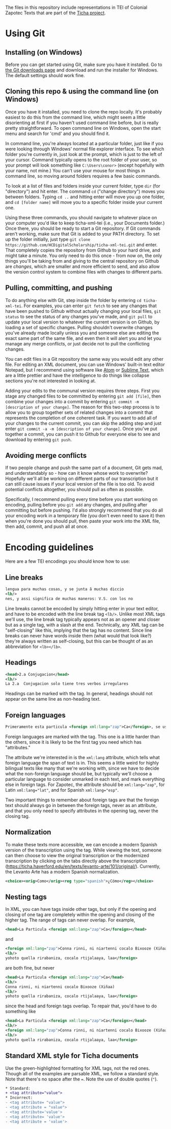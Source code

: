 The files in this repository include representations in TEI of Colonial Zapotec Texts that are part of the [Ticha project](https://ds-omeka.haverford.edu/ticha/en/index.html).

# Using Git

## Installing (on Windows)

Before you can get started using Git, make sure you have it installed. Go to [the Git downloads page](https://git-scm.com/downloads) and download and run the installer for Windows. The default settings should work fine.

## Cloning this repo & using the command line (on Windows)

Once you have it installed, you need to clone the repo locally. It's probably easiest to do this from the command line, which might seem a little disorienting at first if you haven't used command line before, but is really pretty straightforward. To open command line on Windows, open the start menu and search for 'cmd' and you should find it.

In command line, you're always located at a particular folder, just like if you were looking through Windows' normal file explorer interface. To see which folder you're currently in, just look at the prompt, which is just to the left of your cursor. Command typically opens to the root folder of your user, so your prompt will look something like `C:\Users\conor>` (except hopefully with your name, not mine.) You can't use your mouse for most things in command line, so moving around folders requires a few basic commands.

To look at a list of files and folders inside your current folder, type `dir` (for "directory") and hit enter. The command `cd` ("change directory") moves you between folders. Typing `cd ..` and hitting enter will move you up one folder, and `cd [folder name]` will move you to a specific folder inside your current one.

Using these three commands, you should navigate to whatever place on your computer you'd like to keep ticha-xml-tei (i.e., your Documents folder.) Once there, you should be ready to start a Git repository. If Git commands aren't working, make sure that Git is added to your PATH directory. To set up the folder initially, just type `git clone https://github.com/HCDigitalScholarship/ticha-xml-tei.git` and enter. That completely copies the repository from Github to your hard drive, and might take a minute. You only need to do this once - from now on, the only things you'll be taking from and giving to the central repository on Github are *changes*, which are smaller and more efficient to send, and also allow the version control system to combine files with changes to different parts.

## Pulling, committing, and pushing

To do anything else with Git, step inside the folder by entering `cd ticha-xml-tei`. For examples, you can enter `git fetch` to see any changes that have been pushed to Github without actually changing your local files, `git status` to see the status of any changes you've made, and `git pull` to update your local version to whatever the current version is on Github, by loading a set of specific changes. Pulling shouldn't overwrite changes you've already made locally unless you and someone else are editing the exact same part of the same file, and even then it will alert you and let you manage any merge conflicts, or just decide not to pull the conflicting changes.

You can edit files in a Git repository the same way you would edit any other file. For editing an XML document, you can use Windows' built-in text editor Notepad, but I recommend using software like [Atom](https://atom.io/) or [Sublime Text](https://www.sublimetext.com/), which are a little prettier and have the intelligence to do things like collapse sections you're not interested in looking at.

Adding your edits to the communal version requires three steps. First you stage any changed files to be committed by entering `git add [file]`, then combine your changes into a commit by entering `git commit -m [description of your change]`. The reason for this two-step process is to allow you to group together sets of related changes into a commit that represents the completion of one coherent task. If you want to add all of your changes to the current commit, you can skip the adding step and just enter `git commit -a -m [description of your change]`. Once you've put together a commit, you can push it to Github for everyone else to see and download by entering `git push`.

## Avoiding merge conflicts

If two people change and push the same part of a document, Git gets mad, and understandably so - how can it know whose work to overwrite? Hopefully we'll all be working on different parts of our transcription but it can still cause issues if your local version of the file is too old. To avoid potential conflicts altogether, you should pull as often as possible.

Specifically, I recommend pulling every time before you start working on encoding, pulling before you `git add` any changes, and pulling after committing but before pushing. I'd also strongly recommend that you do all your encoding work in a temporary file (you don't even need to save it) then when you're done you should pull, then paste your work into the XML file, then add, commit, and push all at once.

# Encoding guidelines

Here are a few TEI encodings you should know how to use:

## Line breaks

```xml
lengua para muchas cosas, y se junta ã muchas diccio
<lb/>
nes, y assi significa de muchas maneros: V.S. con los no
```

Line breaks cannot be encoded by simply hitting enter in your text editor, and have to be encoded with the line break tag `<lb/>`. Unlike most XML tags we'll use, the line break tag typically appears not as an opener and closer but as a single tag, with a slash at the end. Technically, any XML tag can be "self-closing" like this, implying that the tag has no content. Since line breaks can never have words inside them (what would that look like?) they're always written as self-closing, but this can be thought of as an abbreviation for `<lb></lb>`.

## Headings

```xml
<head>2.a Conjugacion</head>
<lb/>
La 2.a  Conjugacion solo tiene tres verbos irregulares
```

Headings can be marked with the <head> tag. In general, headings should not appear on the same line as non-heading text.

## Foreign languages

```xml
Primeramente esta particula <foreign xml:lang="zap">Ca</foreign>, se usa de ella en esta
```

Foreign languages are marked with the <foreign> tag. This one is a little harder than the others, since it is likely to be the first tag you need which has "attributes."

The attribute we're interested in is the `xml:lang` attribute, which tells what foreign language the span of text is in. This seems a little weird for highly bilingual texts like many that we're working with, since we have to decide what the non-foreign language should be, but typically we'll choose a particular language to consider unmarked in each text, and mark everything else in foreign tags. For Zapotec, the attribute should be `xml:lang="zap"`, for Latin `xml:lang="lat"`, and for Spanish `xml:lang="esp"`.

Two important things to remember about foreign tags are that the foreign text should always go in between the foreign tags, never as an attribute, and that you only need to specify attributes in the opening tag, never the closing tag.

## Normalization

To make these texts more accessible, we can encode a modern Spanish version of the transcription using the <choice> tag. While viewing the text, someone can then choose to view the original transcription or the modernized transcription by clicking on the tabs directly above the transcription (https://ticha.haverford.edu/en/texts/levanto-arte/101/original/). Currently, the Levanto Arte has a modern Spanish normalization.

```xml
<choice><orig>Como</orig><reg type="spanish">¿Cómo</reg></choice>
```

## Nesting tags

In XML, you can have tags inside other tags, but only if the opening and closing of one tag are completely within the opening and closing of the higher tag. The range of tags can never overlap. For example,

```xml
<head>La Particula <foreign xml:lang="zap">Ca</foreign></head>
```

and

```xml
<foreign xml:lang="zap">Conna rinni, ni niartenni cocalo Bixooze (Xiñaa)
<lb/>
yohoto quella rirabaniza, cocalo rtijalaaya, laa</foreign>
```

are both fine, but never

```xml
<head>La Particula <foreign xml:lang="zap">Ca</head>
<lb/>
Conna rinni, ni niartenni cocalo Bixooze (Xiñaa)
<lb/>
yohoto quella rirabaniza, cocalo rtijalaaya, laa</foreign>
```

since the head and foreign tags overlap. To repair that, you'd have to do something like

```xml
<head>La Particula <foreign xml:lang="zap">Ca</foreign></head>
<lb/>
<foreign xml:lang="zap">Conna rinni, ni niartenni cocalo Bixooze (Xiñaa)
<lb/>
yohoto quella rirabaniza, cocalo rtijalaaya, laa</foreign>
```

## Standard XML style for Ticha documents

Use the green-highlighted formatting for XML tags, not the red ones. Though all of the examples are parsable XML, we follow a standard style. Note that there's no space after the `=`. Note the use of double quotes (`"`).

```diff
* Standard:
+ <tag attribute="value">
* Incorrect:
- <tag attribute= "value">
- <tag attribute = "value">
- <tag attribute='value'>
- <tag attribute= 'value'>
- <tag attribute = 'value'>
```
